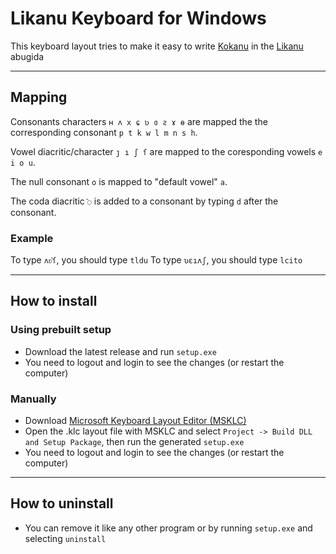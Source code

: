 # Likanu Keyboard for Windows

This keyboard layout tries to make it easy to write [Kokanu](https://www.kokanu.com/) in the [Likanu](https://www.kokanu.com/en/docs/likanu) abugida

---

## Mapping

Consonants characters  `ʜ ʌ x ɕ ʋ ɞ ƨ ɤ ɵ` are mapped the the corresponding consonant `p t k w l m n s h`.

Vowel diacritic/character `ȷ ı ʃ ſ` are mapped to the coresponding vowels `e i o u`.

The null consonant `o` is mapped to "default vowel" `a`.

The coda diacritic `᷆◌` is added to a consonant by typing `d` after the consonant.

### Example

To type `ʌʋ᷆ſ`, you should type `tldu` 
To type `ʋɛıʌʃ`, you should type `lcito`

---

## How to install

### Using prebuilt setup

- Download the latest release and run `setup.exe`
- You need to logout and login to see the changes (or restart the computer)

### Manually

- Download [Microsoft Keyboard Layout Editor (MSKLC)](https://www.microsoft.com/en-us/download/details.aspx?id=102134)
- Open the .klc layout file with MSKLC and select `Project -> Build DLL and Setup Package`, then run the generated `setup.exe`
- You need to logout and login to see the changes (or restart the computer)

---

## How to uninstall


- You can remove it like any other program or by running `setup.exe` and selecting `uninstall`
